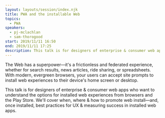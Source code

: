```yaml
---
layout: layouts/session/index.njk
title: PWA and the installable Web
topics:
  - PWA
speakers:
  - pj-mclachlan
  - sam-thorogood
start: 2019/11/11 16:50
end: 2019/11/11 17:25
description: This talk is for designers of enterprise & consumer web apps who want to understand the options for installed web experiences from browsers and the Play Store…
---
```


The Web has a superpower—it's a frictionless and federated experience, whether for search results, news articles, ride sharing, or spreadsheets. With modern, evergreen browsers, your users can accept site prompts to install web experiences to their device's home screen or desktop.

This talk is for designers of enterprise & consumer web apps who want to understand the options for installed web experiences from browsers and the Play Store. We'll cover when, where & how to promote web install—and, once installed, best practices for UX & measuring success in installed web apps.
